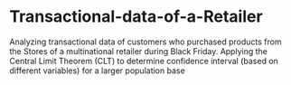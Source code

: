 # Transactional-data-of-a-Retailer
Analyzing transactional data of customers who purchased products from the Stores of a multinational retailer during Black Friday.  Applying the Central Limit Theorem (CLT) to determine confidence interval (based on different variables) for a larger population base
